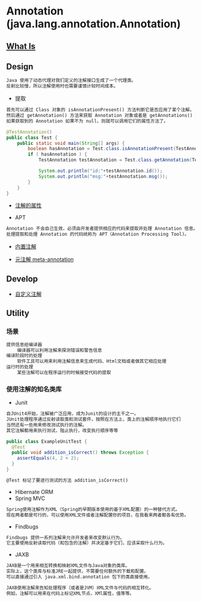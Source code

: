 # Annotation (java.lang.annotation.Annotation)

## [What Is](WhatIs.md)

## Design

```md
Java 使用了动态代理对我们定义的注解接口生成了一个代理类。
反射比较慢，所以注解使用时也需要谨慎计较时间成本。
```
* 提取
```md
首先可以通过 Class 对象的 isAnnotationPresent() 方法判断它是否应用了某个注解。
然后通过 getAnnotation() 方法来获取 Annotation 对象或者是 getAnnotations() 方法。
如果获取到的 Annotation 如果不为 null，则就可以调用它们的属性方法了。
```
```java
@TestAnnotation()
public class Test {
    public static void main(String[] args) {
        boolean hasAnnotation = Test.class.isAnnotationPresent(TestAnnotation.class);
        if ( hasAnnotation ) {
            TestAnnotation testAnnotation = Test.class.getAnnotation(TestAnnotation.class);

            System.out.println("id:"+testAnnotation.id());
            System.out.println("msg:"+testAnnotation.msg());
        }
    }
}
```

* [注解的属性](Property.md)

* APT
```md
Annotation 不会自己生效，必须由开发者提供相应的代码来提取并处理 Annotation 信息。
处理提取和处理 Annotation 的代码统称为 APT（Annotation Processing Tool)。
```
* [内置注解](Buildin-annotation.md)

* [元注解 meta-annotation](meta-annotation.md)

## Develop
* [自定义注解](UD-annotation.md)

## Utility
### 场景
```md
提供信息给编译器
	编译器可以利用注解来探测错误和警告信息 
编译阶段时的处理
	软件工具可以用来利用注解信息来生成代码、Html文档或者做其它相应处理
运行时的处理
	某些注解可以在程序运行的时候接受代码的提取
```
### 使用注解的知名类库
* Junit
```md
自JUnit4开始，注解被广泛应用，成为Junit的设计的主干之一。
JUnit处理程序通过反射读取类和测试套件，按照在方法上，类上的注解顺序地执行它们
当然还有一些用来修改测试执行的注解。
其它注解都用来执行测试，阻止执行，改变执行顺序等等
```
```java	
public class ExampleUnitTest {
  @Test
  public void addition_isCorrect() throws Exception {
    assertEquals(4, 2 + 2);
  }
}
```
```md
@Test 标记了要进行测试的方法 addition_isCorrect()
```
* Hibernate ORM
* Spring MVC
```md
Spring使用注解作为XML（Spring的早期版本使用的基于XML配置）的一种替代方式。
现在两者都是可行的，可以使用XML文件或者注解配置你的项目，在我看来两者都各有优势。
```
* Findbugs
```md
Findbugs 提供一系列注解来允许开发者来改变默认行为。
它主要使用反射读取代码（和包含的注解）并决定基于它们，应该采取什么行为。
```
* JAXB
```md
JAXB是一个用来相互转换和映射XML文件与Java对象的类库。
实际上，这个类库与标准JRE一起提供，不需要任何额外的下载和配置。
可以直接通过引入 java.xml.bind.annotation 包下的类直接使用。

JAXB使用注解来告知处理程序（或者是JVM）XML文件与代码的相互转化。
例如，注解可以用来在代码上标记XML节点，XMl属性，值等等。
```